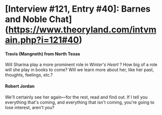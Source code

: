 # [Interview #121, Entry #40]: Barnes and Noble Chat](https://www.theoryland.com/intvmain.php?i=121#40)

#### Travis (Mangneth) from North Texas

Will Sharina play a more prominent role in
*Winter's Heart*
? How big of a role will she play in books to come? Will we learn more about her, like her past, thoughts, feelings, etc.?

#### Robert Jordan

We'll certainly see her again—for the rest, read and find out. If I tell you everything that's coming, and everything that isn't coming, you're going to lose interest, aren't you?

